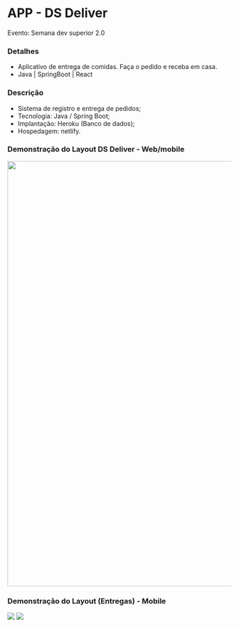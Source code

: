 # APP - DS Deliver
Evento: Semana dev superior 2.0

### Detalhes
- Aplicativo de entrega de comidas. Faça o pedido e receba em casa.
- Java | SpringBoot | React

### Descrição
- Sistema de registro e entrega de pedidos;
- Tecnologia: Java / Spring Boot;
- Implantação: Heroku (Banco de dados);
- Hospedagem: netlify.

### Demonstração do Layout DS Deliver - Web/mobile
<p align="center">
  <img width="956" src="/front-mobile/assets/video-app.gif">
</p>

### Demonstração do Layout (Entregas) - Mobile
<img src="https://graficoeweb.com.br/images/home-web.PNG">
<img src="https://graficoeweb.com.br/images/produtos.PNG">



